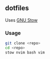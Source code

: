 ## dotfiles

Uses [GNU Stow](https://www.gnu.org/software/stow/)

### Usage

```bash
git clone <repo>
cd <repo>
stow nvim bash vim
```
